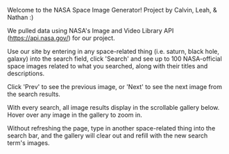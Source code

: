 Welcome to the NASA Space Image Generator! Project by Calvin, Leah, & Nathan :)

We pulled data using NASA's Image and Video Library API (https://api.nasa.gov/) for our project.

Use our site by entering in any space-related thing (i.e. saturn, black hole, galaxy) into the search field, click 'Search' and see up to 100 NASA-official space images related to what you searched, along with their titles and descriptions.

Click 'Prev' to see the previous image, or 'Next' to see the next image from the search results.

With every search, all image results display in the scrollable gallery below. Hover over any image in the gallery to zoom in.

Without refreshing the page, type in another space-related thing into the search bar, and the gallery will clear out and refill with the new search term's images.